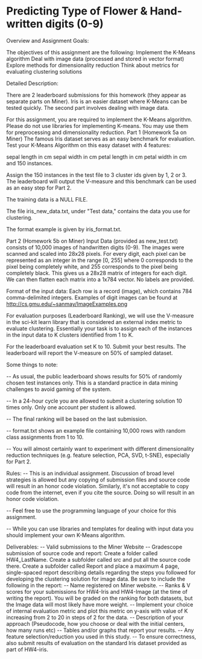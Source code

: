 # Predicting Type of Flower & Hand-written digits (0-9)

Overview and Assignment Goals:

The objectives of this assignment are the following:
Implement the K-Means algorithm
Deal with image data (processed and stored in vector format)
Explore methods for dimensionality reduction
Think about metrics for evaluating clustering solutions

Detailed Description:

There are 2 leaderboard submissions for this homework (they appear as separate parts on Miner). Iris is an easier dataset where K-Means can be tested quickly. The second part involves dealing with image data.

For this assignment, you are required to implement the K-Means algorithm. Please do not use libraries for implementing K-means. You may use them for preprocessing and dimensionality reduction.
Part 1 (Homework 5a on Miner)
The famous Iris dataset serves as an easy benchmark for evaluation. Test your K-Means Algorithm on this easy dataset with 4 features:

sepal length in cm
sepal width in cm
petal length in cm
petal width in cm
and 150 instances.

Assign the 150 instances in the test file to 3 cluster ids given by 1, 2 or 3. The leaderboard will output the V-measure and this benchmark can be used as an easy step for Part 2.

The training data is a NULL FILE.

The file iris_new_data.txt, under "Test data," contains the data you use for clustering.

The format example is given by iris_format.txt.

Part 2 (Homework 5b on Miner)
Input Data (provided as new_test.txt) consists of 10,000 images of handwritten digits (0-9). The images were scanned and scaled into 28x28 pixels. For every digit, each pixel can be represented as an integer in the range [0, 255] where 0 corresponds to the pixel being completely white, and 255 corresponds to the pixel being completely black. This gives us a 28x28 matrix of integers for each digit. We can then flatten each matrix into a 1x784 vector. No labels are provided.

Format of the input data: Each row is a record (image), which contains 784 comma-delimited integers.
Examples of digit images can be found at http://cs.gmu.edu/~sanmay/ImageExamples.png

For evaluation purposes (Leaderboard Ranking), we will use the V-measure in the sci-kit learn library that is considered an external index metric to evaluate clustering. Essentially your task is to assign each of the instances in the input data to K clusters identified from 1 to K.

For the leaderboard evaluation set K to 10. Submit your best results. The leaderboard will report the V-measure on 50% of sampled dataset.

Some things to note:

-- As usual, the public leaderboard shows results for 50% of randomly chosen test instances only. This is a standard practice in data mining challenges to avoid gaming of the system.

-- In a 24-hour cycle you are allowed to submit a clustering solution 10 times only. Only one account per student is allowed.

-- The final ranking will be based on the last submission.

-- format.txt shows an example file containing 10,000 rows with random class assignments from 1 to 10.

-- You will almost certainly want to experiment with different dimensionality reduction techniques (e.g. feature selection, PCA, SVD, t-SNE), especially for Part 2.

Rules:
-- This is an individual assignment. Discussion of broad level strategies is allowed but any copying of submission files and source code will result in an honor code violation. Similarly, it's not acceptable to copy code from the internet, even if you cite the source. Doing so will result in an honor code violation.

-- Feel free to use the programming language of your choice for this assignment.

-- While you can use libraries and templates for dealing with input data you should implement your own K-Means algorithm.

Deliverables:
-- Valid submissions to the Miner Website
-- Gradescope submission of source code and report:
Create a folder called HW4_LastName.
Create a subfolder called src and put all the source code there.
Create a subfolder called Report and place a maximum 4 page, single-spaced report describing details regarding the steps you followed for developing the clustering solution for image data. Be sure to include the following in the report:
-- Name registered on Miner website.
-- Ranks & V scores for your submissions for HW4-Iris and HW4-Image (at the time of writing the report). You will be graded on the ranking for both datasets, but the Image data will most likely have more weight.
-- Implement your choice of internal evaluation metric and plot this metric on y-axis with value of K increasing from 2 to 20 in steps of 2 for the data.
-- Description of your approach (Pseudocode, how you choose or deal with the initial centers, how many runs etc)
-- Tables and/or graphs that report your results.
-- Any feature selection/reduction you used in this study.
-- To ensure correctness, also submit results of evaluation on the standard Iris dataset provided as part of HW4-iris.

